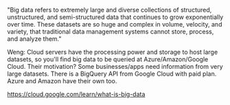 
"Big data refers to extremely large and diverse collections of structured, unstructured, and semi-structured data that continues to grow exponentially over time. These datasets are so huge and complex in volume, velocity, and variety, that traditional data management systems cannot store, process, and analyze them."

Weng: 
Cloud servers have the processing power and storage to host large datasets, so you'll find big data to be queried at Azure/Amazon/Google Cloud. Their motivation? Some businesses/apps need information from very large datasets. There is a BigQuery API from Google Cloud with paid plan. Azure and Amazon have their own too.


https://cloud.google.com/learn/what-is-big-data